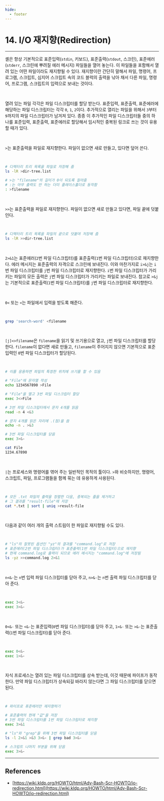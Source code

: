 ```yaml
---
hide:
  - footer
---
```


# 14. I/O 재지향(Redirection)

---

셸은 항상 기본적으로 표준입력(`stdin`, 키보드), 표준출력(`stdout`, 스크린), 표준에러(`stderr`, 스크린에 뿌려질 에러 메시지) 파일들을 열어 놓는다. 이 파일들을 포함해서 열려 있는 어떤 파일이라도 재지향될 수 있다. 재지향이란 간단히 말해서 파일, 명령어, 프로그램, 스크립트, 심지어 스크립트 속의 코드 블럭의 출력을 낚아 채서 다른 파일, 명령어, 프로그램, 스크립트의 입력으로 보내는 것이다.

<br/>

열려 있는 파일 각각은 파일 디스크립터를 할당 받는다. 표준입력, 표준출력, 표준에러에 해당하는 파일 디스크립터는 각각 `0`, `1`, `2`이다. 추가적으로 열리는 파일을 위해서 `3`부터 `9`까지의 파일 디스크립터가 남겨져 있다. 종종 이 추가적인 파일 디스크립터들 중의 하나를 표준입력, 표준출력, 표준에러로 할당해서 임시적인 중복된 링크로 쓰는 것이 유용할 때가 있다.

<br/>

`>`는 표준출력을 파일로 재지향한다. 파일이 없으면 새로 만들고, 있다면 덮어 쓴다.

<br/>

```bash
# 디렉터리 트리 목록을 파일로 저장해 줌
ls -lR >dir-tree.list

# >는 "filename"의 길이가 0이 되도록 잘라줌
# :는 아무 출력도 안 하는 더미 플레이스홀더로 동작함
: >filename
```

<br/>

`>>`는 표준출력을 파일로 재지향한다. 파일이 없으면 새로 만들고 있다면, 파일 끝에 덧붙인다.

<br/>

```bash
# 디렉터리 트리 목록을 파일의 끝으로 덧붙여 저장해 줌
ls -lR >>dir-tree.list
```

<br/>

`2>&1`는 표준에러(`2`번 파일 디스크립터)를 표준출력(`1`번 파일 디스크립터)으로 재지향한다. 에러 메시지는 표준출력의 자격으로 스크린에 보내진다. 이와 마찬가지로 `i>&j`는 `i`번 파일 디스크립터를 `j`번 파일 디스크립터로 재지향한다. `i`번 파일 디스크립터가 가리키는 파일의 모든 출력은 `j`번 파일 디스크립터가 가리키는 파일로 보내진다. 참고로 `>&j`는 기본적으로 표준출력(`1`번 파일 디스크립터)를 `j`번 파일 디스크립터로 재지향한다.

<br/>

`0<` 또는 `<`는 파일에서 입력을 받도록 해준다.

<br/>

```bash
grep 'search-word' <filename
```

<br/>

`[j]<>filename`은 `filename`을 읽기 및 쓰기용으로 열고, `j`번 파일 디스크립터를 할당한다. `filename`이 없다면 새로 만들고, `filename`이 주어지지 않으면 기본적으로 표준입력인 `0`번 파일 디스크립터가 할당된다.

<br/>

```bash
# 이를 응용하면 파일의 특정한 위치에 쓰기를 할 수 있음

# "File"에 문자열 작성
echo 1234567890 >File

# "File"을 열고 3번 파일 디스크립터 할당
exec 3<>File

# 3번 파일 디스크립터에서 문자 4개를 읽음
read -n 4 <&3

# 문자 4개를 읽은 자리에 .(점)을 씀
echo -n . >&3

# 3번 파일 디스크립터를 닫음
exec 3>&-

cat File
1234.67890
```

<br/>

`|`는 프로세스와 명령어를 엮어 주는 일반적인 목적의 툴이다. `>`와 비슷하지만, 명령어, 스크립트, 파일, 프로그램들을 함께 묶는 데 유용하게 사용된다.

<br/>

```bash
# 모든 .txt 파일의 출력을 정렬한 다음, 중복되는 줄을 제거하고
# 그 결과를 "result-file"에 저장
cat *.txt | sort | uniq >result-file
```

<br/>

다음과 같이 여러 개의 출력 스트림이 한 파일로 재지향될 수도 있다.

<br/>

```bash
# "ls"의 잘못된 옵션인 "yz"의 결과를 "command.log"로 저장
# 표준에러(2번 파일 디스크립터)가 표준출력(1번 파일 디스크립터)으로 재지향
# 현재 command.log로 출력이 되므로 에러 메시지는 "command.log"에 저장됨
ls -yz >>command.log 2>&1
```

<br/>

`n<&-`는 `n`번 입력 파일 디스크립터를 닫아 주고, `n>&-`는 `n`번 출력 파일 디스크립터를 닫아 준다.

<br/>

```bash
exec 3<&-
exec 3>&-
```

<br/>

`0<&-` 또는 `<&-`는 표준입력(`0`번 파일 디스크립터)를 닫아 주고, `1>&-` 또는 `>&-`는 표준출력(`1`번 파일 디스크립터)를 닫아 준다.

<br/>

```bash
exec 0<&-
exec 1>&-
```

<br/>

자식 프로세스는 열려 있는 파일 디스크립터를 상속 받는데, 이것 때문에 파이프가 동작한다. 만약 파일 디스크립터가 상속되길 바라지 않는다면 그 파일 디스크립터를 닫으면 된다.

<br/>

```bash
# 파이프로 퓨준에러만 재지향하기

# 표준출력의 현재 "값"을 저장
# 3번 파일 디스크립터를 1번 파일 디스크립터로 재지향
exec 3>&1

# "ls"와 "grep"을 위해 3번 파일 디스크립터를 닫음
ls -l 2>&1 >&3 3>&- | grep bad 3>&-

# 스크립트 나머지 부분을 위해 닫음
exec 3>&-
```

---

## References

- [https://wiki.kldp.org/HOWTO/html/Adv-Bash-Scr-HOWTO/io-redirection.html](https://wiki.kldp.org/HOWTO/html/Adv-Bash-Scr-HOWTO/io-redirection.html)

